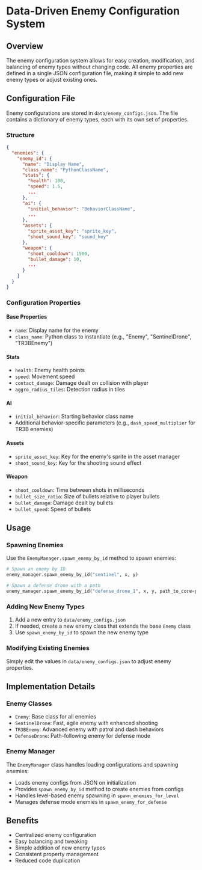 # Data-Driven Enemy Configuration System

## Overview
The enemy configuration system allows for easy creation, modification, and balancing of enemy types without changing code. All enemy properties are defined in a single JSON configuration file, making it simple to add new enemy types or adjust existing ones.

## Configuration File
Enemy configurations are stored in `data/enemy_configs.json`. The file contains a dictionary of enemy types, each with its own set of properties.

### Structure
```json
{
  "enemies": {
    "enemy_id": {
      "name": "Display Name",
      "class_name": "PythonClassName",
      "stats": {
        "health": 100,
        "speed": 1.5,
        ...
      },
      "ai": {
        "initial_behavior": "BehaviorClassName",
        ...
      },
      "assets": {
        "sprite_asset_key": "sprite_key",
        "shoot_sound_key": "sound_key"
      },
      "weapon": {
        "shoot_cooldown": 1500,
        "bullet_damage": 10,
        ...
      }
    }
  }
}
```

### Configuration Properties

#### Base Properties
- `name`: Display name for the enemy
- `class_name`: Python class to instantiate (e.g., "Enemy", "SentinelDrone", "TR3BEnemy")

#### Stats
- `health`: Enemy health points
- `speed`: Movement speed
- `contact_damage`: Damage dealt on collision with player
- `aggro_radius_tiles`: Detection radius in tiles

#### AI
- `initial_behavior`: Starting behavior class name
- Additional behavior-specific parameters (e.g., `dash_speed_multiplier` for TR3B enemies)

#### Assets
- `sprite_asset_key`: Key for the enemy's sprite in the asset manager
- `shoot_sound_key`: Key for the shooting sound effect

#### Weapon
- `shoot_cooldown`: Time between shots in milliseconds
- `bullet_size_ratio`: Size of bullets relative to player bullets
- `bullet_damage`: Damage dealt by bullets
- `bullet_speed`: Speed of bullets

## Usage

### Spawning Enemies
Use the `EnemyManager.spawn_enemy_by_id` method to spawn enemies:

```python
# Spawn an enemy by ID
enemy_manager.spawn_enemy_by_id("sentinel", x, y)

# Spawn a defense drone with a path
enemy_manager.spawn_enemy_by_id("defense_drone_1", x, y, path_to_core=path)
```

### Adding New Enemy Types
1. Add a new entry to `data/enemy_configs.json`
2. If needed, create a new enemy class that extends the base `Enemy` class
3. Use `spawn_enemy_by_id` to spawn the new enemy type

### Modifying Existing Enemies
Simply edit the values in `data/enemy_configs.json` to adjust enemy properties.

## Implementation Details

### Enemy Classes
- `Enemy`: Base class for all enemies
- `SentinelDrone`: Fast, agile enemy with enhanced shooting
- `TR3BEnemy`: Advanced enemy with patrol and dash behaviors
- `DefenseDrone`: Path-following enemy for defense mode

### Enemy Manager
The `EnemyManager` class handles loading configurations and spawning enemies:
- Loads enemy configs from JSON on initialization
- Provides `spawn_enemy_by_id` method to create enemies from configs
- Handles level-based enemy spawning in `spawn_enemies_for_level`
- Manages defense mode enemies in `spawn_enemy_for_defense`

## Benefits
- Centralized enemy configuration
- Easy balancing and tweaking
- Simple addition of new enemy types
- Consistent property management
- Reduced code duplication